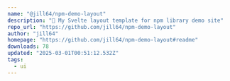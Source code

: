 ```yaml
---
name: "@jill64/npm-demo-layout"
description: "🎨 My Svelte layout template for npm library demo site"
repo_url: "https://github.com/jill64/npm-demo-layout"
author: "jill64"
homepage: "https://github.com/jill64/npm-demo-layout#readme"
downloads: 78
updated: "2025-03-01T00:51:12.532Z"
tags: 
  - ui
---
```

